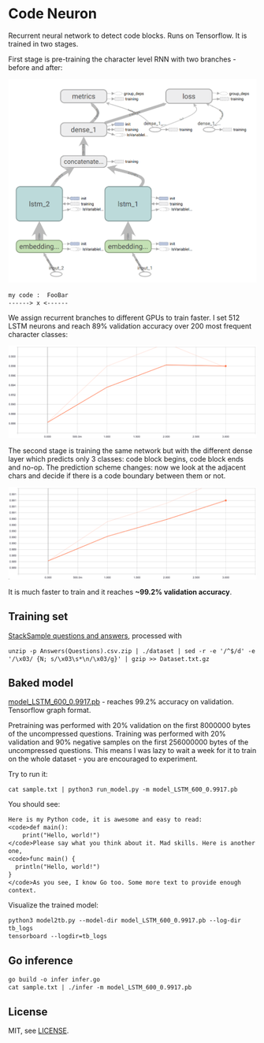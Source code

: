 Code Neuron
===========

Recurrent neural network to detect code blocks. Runs on Tensorflow. It is trained in two stages.

First stage is pre-training the character level RNN with two branches - before and after:

![CharRNN Architecture](doc/char_rnn_arch.png)

```
my code :  FooBar
------> x <------
```

We assign recurrent branches to different GPUs to train faster.
I set 512 LSTM neurons and reach 89% validation accuracy over 200 most frequent character classes:

![CharRNN Validation](doc/char_rnn_validation.png)

The second stage is training the same network but with the different dense layer which predicts
only 3 classes: code block begins, code block ends and no-op.
The prediction scheme changes: now we look at the adjacent chars and decide if there is a code boundary
between them or not.

![Code Neuron Validation](doc/code_neuron_validation.png)

It is much faster to train and it reaches **~99.2% validation accuracy**.

Training set
------------

[StackSample questions and answers](https://www.kaggle.com/stackoverflow/stacksample), processed with

```
unzip -p Answers(Questions).csv.zip | ./dataset | sed -r -e '/^$/d' -e '/\x03/ {N; s/\x03\s*\n/\x03/g}' | gzip >> Dataset.txt.gz
```

Baked model
-----------

[model_LSTM_600_0.9917.pb](model_LSTM_600_0.9917.pb) - reaches 99.2% accuracy on validation.
Tensorflow graph format.

Pretraining was performed with 20% validation on the first 8000000 bytes of the uncompressed questions.
Training was performed with 20% validation and 90% negative samples on the first 256000000 bytes of
the uncompressed questions.
This means I was lazy to wait a week for it to train on the whole dataset - you are encouraged
to experiment.

Try to run it:

```
cat sample.txt | python3 run_model.py -m model_LSTM_600_0.9917.pb
```

You should see:

```
Here is my Python code, it is awesome and easy to read:
<code>def main():
    print("Hello, world!")
</code>Please say what you think about it. Mad skills. Here is another one,
<code>func main() {
  println("Hello, world!")
}
</code>As you see, I know Go too. Some more text to provide enough context.
```

Visualize the trained model:

```
python3 model2tb.py --model-dir model_LSTM_600_0.9917.pb --log-dir tb_logs
tensorboard --logdir=tb_logs
```

Go inference
------------

```
go build -o infer infer.go
cat sample.txt | ./infer -m model_LSTM_600_0.9917.pb
```

License
-------

MIT, see [LICENSE](LICENSE).